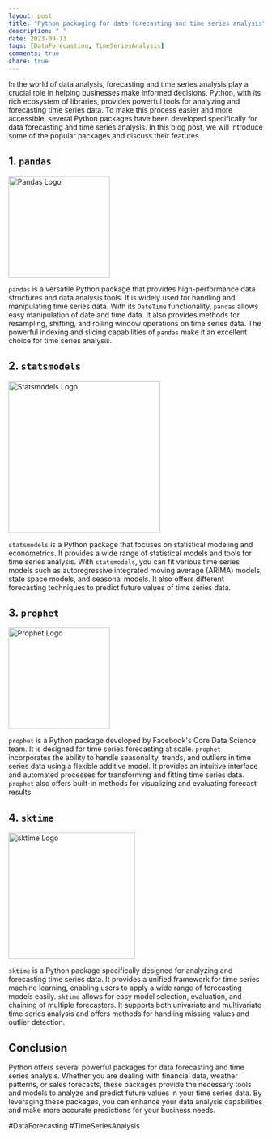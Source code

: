 ```yaml
---
layout: post
title: "Python packaging for data forecasting and time series analysis"
description: " "
date: 2023-09-13
tags: [DataForecasting, TimeSeriesAnalysis]
comments: true
share: true
---
```


In the world of data analysis, forecasting and time series analysis play a crucial role in helping businesses make informed decisions. Python, with its rich ecosystem of libraries, provides powerful tools for analyzing and forecasting time series data. To make this process easier and more accessible, several Python packages have been developed specifically for data forecasting and time series analysis. In this blog post, we will introduce some of the popular packages and discuss their features.

## 1. `pandas`

<img src="https://pandas.pydata.org/static/img/pandas_logo.png" alt="Pandas Logo" width="200"/>

`pandas` is a versatile Python package that provides high-performance data structures and data analysis tools. It is widely used for handling and manipulating time series data. With its `DateTime` functionality, `pandas` allows easy manipulation of date and time data. It also provides methods for resampling, shifting, and rolling window operations on time series data. The powerful indexing and slicing capabilities of `pandas` make it an excellent choice for time series analysis.

## 2. `statsmodels`

<img src="https://www.statsmodels.org/stable/_images/statsmodels-logo-v2-horizontal.svg" alt="Statsmodels Logo" width="300"/>

`statsmodels` is a Python package that focuses on statistical modeling and econometrics. It provides a wide range of statistical models and tools for time series analysis. With `statsmodels`, you can fit various time series models such as autoregressive integrated moving average (ARIMA) models, state space models, and seasonal models. It also offers different forecasting techniques to predict future values of time series data.

## 3. `prophet`

<img src="https://facebook.github.io/prophet/static/img/logo.png" alt="Prophet Logo" width="200"/>

`prophet` is a Python package developed by Facebook's Core Data Science team. It is designed for time series forecasting at scale. `prophet` incorporates the ability to handle seasonality, trends, and outliers in time series data using a flexible additive model. It provides an intuitive interface and automated processes for transforming and fitting time series data. `prophet` also offers built-in methods for visualizing and evaluating forecast results.

## 4. `sktime`

<img src="https://github.com/alan-turing-institute/sktime/raw/main/docs/img/logo-sktime.png" alt="sktime Logo" width="250"/>

`sktime` is a Python package specifically designed for analyzing and forecasting time series data. It provides a unified framework for time series machine learning, enabling users to apply a wide range of forecasting models easily. `sktime` allows for easy model selection, evaluation, and chaining of multiple forecasters. It supports both univariate and multivariate time series analysis and offers methods for handling missing values and outlier detection.

## Conclusion

Python offers several powerful packages for data forecasting and time series analysis. Whether you are dealing with financial data, weather patterns, or sales forecasts, these packages provide the necessary tools and models to analyze and predict future values in your time series data. By leveraging these packages, you can enhance your data analysis capabilities and make more accurate predictions for your business needs.

\#DataForecasting #TimeSeriesAnalysis